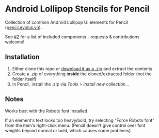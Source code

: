 # Android Lollipop Stencils for Pencil

Collection of common Android Lollipop UI elements for Pencil ([pencil.evolus.vn](http://pencil.evolus.vn/)).

See [#2](/../../issues/2) for a list of included components - requests & contributions welcome!

## Installation
1. Either clone this repo or [download it as a .zip](https://github.com/nathanielw/Andriod-Lollipop-Pencil-Stencils/archive/master.zip) and extract the contents
2. Create a .zip of everything **inside** the cloned/extracted folder (not the folder itself)
3. In Pencil, install the .zip via _Tools_ > _Install new collection..._

## Notes
Works best with the Roboto font installed.

If an element's text looks too heavy/bold, try selecting "Force Roboto font" from the item's right-click menu. (Pencil doesn't give control over font weights beyond normal or bold, which causes some problems)
